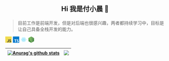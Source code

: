 ## <p align="center">Hi 我是付小晨 👋</p>

> 目前工作是前端开发，但是对后端也很感兴趣，两者都持续学习中，目标是让自己具备全栈开发的能力。

<code><img height="20" alt="javascript" src="https://raw.githubusercontent.com/github/explore/80688e429a7d4ef2fca1e82350fe8e3517d3494d/topics/javascript/javascript.png"></code>
<code><img height="20" alt="typescript" src="https://raw.githubusercontent.com/github/explore/80688e429a7d4ef2fca1e82350fe8e3517d3494d/topics/typescript/typescript.png"></code>
<code><img height="20" alt="react" src="https://raw.githubusercontent.com/github/explore/80688e429a7d4ef2fca1e82350fe8e3517d3494d/topics/react/react.png"></code>
<code><img height="20" alt="nodejs" src="https://raw.githubusercontent.com/github/explore/80688e429a7d4ef2fca1e82350fe8e3517d3494d/topics/nodejs/nodejs.png"></code> 


| <a href="https://github.com/anuraghazra/github-readme-stats"><img align="center" src="https://github-readme-stats.vercel.app/api?username=aifuxi&show_icons=true&include_all_commits=true&theme=buefy&hide_border=true" alt="Anurag's github stats" /></a> | <a href="https://github.com/aifuxi/github-readme-stats"><img align="center" src="https://github-readme-stats.vercel.app/api/top-langs/?username=aifuxi&layout=compact&theme=buefy&hide_border=true" /></a> |
| ------------- | ------------- |
